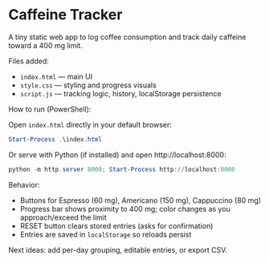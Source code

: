 Caffeine Tracker
=================

A tiny static web app to log coffee consumption and track daily caffeine toward a 400 mg limit.

Files added:
- `index.html` — main UI
- `style.css` — styling and progress visuals
- `script.js` — tracking logic, history, localStorage persistence

How to run (PowerShell):

Open `index.html` directly in your default browser:

```powershell
Start-Process .\index.html
```

Or serve with Python (if installed) and open http://localhost:8000:

```powershell
python -m http.server 8000; Start-Process http://localhost:8000
```

Behavior:
- Buttons for Espresso (60 mg), Americano (150 mg), Cappuccino (80 mg)
- Progress bar shows proximity to 400 mg; color changes as you approach/exceed the limit
- RESET button clears stored entries (asks for confirmation)
- Entries are saved in `localStorage` so reloads persist

Next ideas: add per-day grouping, editable entries, or export CSV.
